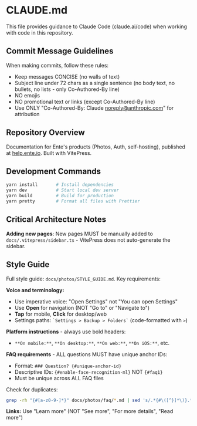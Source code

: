 # CLAUDE.md

This file provides guidance to Claude Code (claude.ai/code) when working with code in this repository.

## Commit Message Guidelines

When making commits, follow these rules:

- Keep messages CONCISE (no walls of text)
- Subject line under 72 chars as a single sentence (no body text, no bullets, no lists - only Co-Authored-By line)
- NO emojis
- NO promotional text or links (except Co-Authored-By line)
- Use ONLY "Co-Authored-By: Claude <noreply@anthropic.com>" for attribution

## Repository Overview

Documentation for Ente's products (Photos, Auth, self-hosting), published at [help.ente.io](https://help.ente.io). Built with VitePress.

## Development Commands

```bash
yarn install       # Install dependencies
yarn dev           # Start local dev server
yarn build         # Build for production
yarn pretty        # Format all files with Prettier
```

## Critical Architecture Notes

**Adding new pages**: New pages MUST be manually added to `docs/.vitepress/sidebar.ts` - VitePress does not auto-generate the sidebar.

## Style Guide

Full style guide: `docs/photos/STYLE_GUIDE.md`. Key requirements:

**Voice and terminology:**
- Use imperative voice: "Open Settings" not "You can open Settings"
- Use **Open** for navigation (NOT "Go to" or "Navigate to")
- **Tap** for mobile, **Click** for desktop/web
- Settings paths: `` `Settings > Backup > Folders` `` (code-formatted with `>`)

**Platform instructions** - always use bold headers:
- `**On mobile:**`, `**On desktop:**`, `**On web:**`, `**On iOS:**`, etc.

**FAQ requirements** - ALL questions MUST have unique anchor IDs:
- Format: `### Question? {#unique-anchor-id}`
- Descriptive IDs: `{#enable-face-recognition-ml}` NOT `{#faq1}`
- Must be unique across ALL FAQ files

Check for duplicates:
```bash
grep -rh "{#[a-z0-9-]*}" docs/photos/faq/*.md | sed 's/.*{#\([^}]*\)}.*/\1/' | sort | uniq -d
```

**Links:** Use "Learn more" (NOT "See more", "For more details", "Read more")
